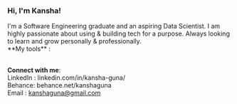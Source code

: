 <h3>Hi, I'm Kansha!</h3>
I'm a Software Engineering graduate and an aspiring Data Scientist. I am highly passionate about using & building tech for a purpose. Always looking to learn and grow personally & professionally. 

<br>

<!--- and ---> **My tools** :
<br>
<!--- ![Frame 4](https://user-images.githubusercontent.com/47423150/120887536-0af7c900-c626-11eb-9b87-baabc6bb7fd6.jpg) ---> 

<!-- # Medium articles link -->
<br>

**Connect with me**: 
<br>
LinkedIn : linkedin.com/in/kansha-guna/
<br>
Behance: behance.net/kanshaguna
<br>
Email : kanshaguna@gmail.com
<br>

<!--- [![Anurag's GitHub stats](https://github-readme-stats.vercel.app/api?username=kanshaguna)](https://github.com/kanshaguna/github-readme-stats) ---> 



